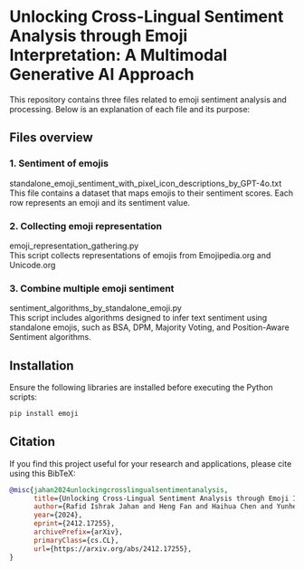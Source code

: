 # Unlocking Cross-Lingual Sentiment Analysis through Emoji Interpretation: A Multimodal Generative AI Approach
This repository contains three files related to emoji sentiment analysis and processing. Below is an explanation of each file and its purpose:


## Files overview
### 1. Sentiment of emojis  
standalone_emoji_sentiment_with_pixel_icon_descriptions_by_GPT-4o.txt  
This file contains a dataset that maps emojis to their sentiment scores. Each row represents an emoji and its sentiment value.  
### 2. Collecting emoji representation  
emoji_representation_gathering.py  
This script collects representations of emojis from Emojipedia.org and Unicode.org  
### 3. Combine multiple emoji sentiment  
sentiment_algorithms_by_standalone_emoji.py  
This script includes algorithms designed to infer text sentiment using standalone emojis, such as BSA, DPM, Majority Voting, and Position-Aware Sentiment algorithms. 

## Installation
Ensure the following libraries are installed before executing the Python scripts:

```bash
pip install emoji
```

## Citation
If you find this project useful for your research and applications, please cite using this BibTeX:
```bibtex
@misc{jahan2024unlockingcrosslingualsentimentanalysis,
      title={Unlocking Cross-Lingual Sentiment Analysis through Emoji Interpretation: A Multimodal Generative AI Approach},
      author={Rafid Ishrak Jahan and Heng Fan and Haihua Chen and Yunhe Feng},
      year={2024},
      eprint={2412.17255},
      archivePrefix={arXiv},
      primaryClass={cs.CL},
      url={https://arxiv.org/abs/2412.17255},
}
```
